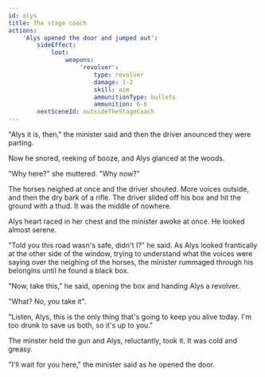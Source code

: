 ```yaml
---
id: alys
title: The stage coach
actions:
    'Alys opened the door and jumped out':
        sideEffect:
            loot:
                weapons:
                    'revolver':
                        type: revolver
                        damage: 1-2
                        skill: aim
                        ammunitionType: bullets
                        ammunition: 6-6
        nextSceneId: outsideTheStageCoach
---
```


"Alys it is, then," the minister said and then the driver anounced they were parting.

Now he snored, reeking of booze, and Alys glanced at the woods.

"Why here?" she muttered. "Why now?"

The horses neighed at once and the driver shouted. More voices outside, and then the dry bark of a rifle. The driver slided off his box and hit the ground with a thud. It was the middle of nowhere.

Alys heart raced in her chest and the minister awoke at once. He looked almost serene.

"Told you this road wasn's safe, didn't I?" he said. As Alys looked frantically at the other side of the window, trying to understand what the voices were saying over the neighing of the horses, the minister rummaged through his belongins until he found a black box.

"Now, take this," he said, opening the box and handing Alys a revolver.

"What? No, you take it".

"Listen, Alys, this is the only thing that's going to keep you alive today. I'm too drunk to save us both, so it's up to you."

The minster held the gun and Alys, reluctantly, took it. It was cold and greasy.

"I'll wait for you here," the minister said as he opened the door.
